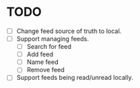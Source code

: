 # TODO

- [ ] Change feed source of truth to local.
- [ ] Support managing feeds.
  - [ ] Search for feed
  - [ ] Add feed
  - [ ] Name feed
  - [ ] Remove feed
- [ ] Support feeds being read/unread locally.